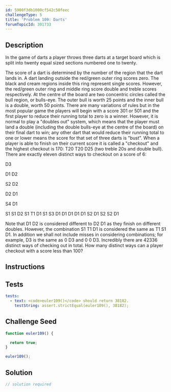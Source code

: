 ```yaml
---
id: 5900f3db1000cf542c50feec
challengeType: 5
title: 'Problem 109: Darts'
forumTopicId: 301733
---
```


## Description

<section id='description'>

In the game of darts a player throws three darts at a target board which is split into twenty equal sized sections numbered one to twenty.

The score of a dart is determined by the number of the region that the dart lands in. A dart landing outside the red/green outer ring scores zero. The black and cream regions inside this ring represent single scores. However, the red/green outer ring and middle ring score double and treble scores respectively. At the centre of the board are two concentric circles called the bull region, or bulls-eye. The outer bull is worth 25 points and the inner bull is a double, worth 50 points. There are many variations of rules but in the most popular game the players will begin with a score 301 or 501 and the first player to reduce their running total to zero is a winner. However, it is normal to play a "doubles out" system, which means that the player must land a double (including the double bulls-eye at the centre of the board) on their final dart to win; any other dart that would reduce their running total to one or lower means the score for that set of three darts is "bust". When a player is able to finish on their current score it is called a "checkout" and the highest checkout is 170: T20 T20 D25 (two treble 20s and double bull). There are exactly eleven distinct ways to checkout on a score of 6:

D3

D1 D2

S2 D2

D2 D1

S4 D1

S1 S1 D2 S1 T1 D1 S1 S3 D1 D1 D1 D1 D1 S2 D1 S2 S2 D1

Note that D1 D2 is considered different to D2 D1 as they finish on different doubles. However, the combination S1 T1 D1 is considered the same as T1 S1 D1. In addition we shall not include misses in considering combinations; for example, D3 is the same as 0 D3 and 0 0 D3. Incredibly there are 42336 distinct ways of checking out in total. How many distinct ways can a player checkout with a score less than 100?

</section>

## Instructions

<section id='instructions'>

</section>

## Tests

<section id='tests'>

```yml
tests:
  - text: <code>euler109()</code> should return 38182.
    testString: assert.strictEqual(euler109(), 38182);

```

</section>

## Challenge Seed

<section id='challengeSeed'>

<div id='js-seed'>

```js
function euler109() {

  return true;
}

euler109();
```

</div>

</section>

## Solution

<section id='solution'>

```js
// solution required
```

</section>
